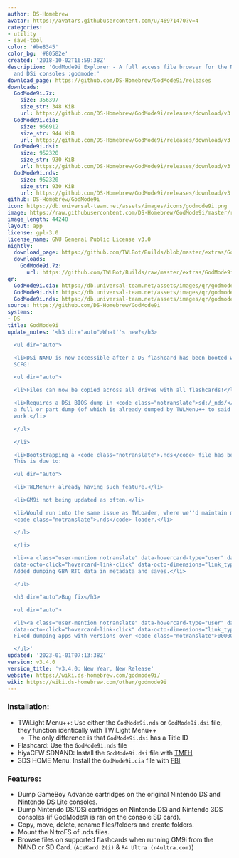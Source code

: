 ```yaml
---
author: DS-Homebrew
avatar: https://avatars.githubusercontent.com/u/46971470?v=4
categories:
- utility
- save-tool
color: '#be8345'
color_bg: '#80582e'
created: '2018-10-02T16:59:38Z'
description: 'GodMode9i Explorer - A full access file browser for the Nintendo DS
  and DSi consoles :godmode:'
download_page: https://github.com/DS-Homebrew/GodMode9i/releases
downloads:
  GodMode9i.7z:
    size: 356397
    size_str: 348 KiB
    url: https://github.com/DS-Homebrew/GodMode9i/releases/download/v3.4.0/GodMode9i.7z
  GodMode9i.cia:
    size: 966912
    size_str: 944 KiB
    url: https://github.com/DS-Homebrew/GodMode9i/releases/download/v3.4.0/GodMode9i.cia
  GodMode9i.dsi:
    size: 952320
    size_str: 930 KiB
    url: https://github.com/DS-Homebrew/GodMode9i/releases/download/v3.4.0/GodMode9i.dsi
  GodMode9i.nds:
    size: 952320
    size_str: 930 KiB
    url: https://github.com/DS-Homebrew/GodMode9i/releases/download/v3.4.0/GodMode9i.nds
github: DS-Homebrew/GodMode9i
icon: https://db.universal-team.net/assets/images/icons/godmode9i.png
image: https://raw.githubusercontent.com/DS-Homebrew/GodMode9i/master/resources/logo2.png
image_length: 44248
layout: app
license: gpl-3.0
license_name: GNU General Public License v3.0
nightly:
  download_page: https://github.com/TWLBot/Builds/blob/master/extras/GodMode9i.7z
  downloads:
    GodMode9i.7z:
      url: https://github.com/TWLBot/Builds/raw/master/extras/GodMode9i.7z
qr:
  GodMode9i.cia: https://db.universal-team.net/assets/images/qr/godmode9i-cia.png
  GodMode9i.dsi: https://db.universal-team.net/assets/images/qr/godmode9i-dsi.png
  GodMode9i.nds: https://db.universal-team.net/assets/images/qr/godmode9i-nds.png
source: https://github.com/DS-Homebrew/GodMode9i
systems:
- DS
title: GodMode9i
update_notes: '<h3 dir="auto">What''s new?</h3>

  <ul dir="auto">

  <li>DSi NAND is now accessible after a DS flashcard has been booted with unlocked
  SCFG!

  <ul dir="auto">

  <li>Files can now be copied across all drives with all flashcards!</li>

  <li>Requires a DSi BIOS dump in <code class="notranslate">sd:/_nds/</code>. Either
  a full or part dump (of which is already dumped by TWLMenu++ to said location) will
  work.</li>

  </ul>

  </li>

  <li>Bootstrapping a <code class="notranslate">.nds</code> file has been removed.
  This is due to:

  <ul dir="auto">

  <li>TWLMenu++ already having such feature.</li>

  <li>GM9i not being updated as often.</li>

  <li>Would run into the same issue as TWLoader, where we''d maintain more than one
  <code class="notranslate">.nds</code> loader.</li>

  </ul>

  </li>

  <li><a class="user-mention notranslate" data-hovercard-type="user" data-hovercard-url="/users/metroid-maniac/hovercard"
  data-octo-click="hovercard-link-click" data-octo-dimensions="link_type:self" href="https://github.com/metroid-maniac">@metroid-maniac</a>:
  Added dumping GBA RTC data in metadata and saves.</li>

  </ul>

  <h3 dir="auto">Bug fix</h3>

  <ul dir="auto">

  <li><a class="user-mention notranslate" data-hovercard-type="user" data-hovercard-url="/users/Epicpkmn11/hovercard"
  data-octo-click="hovercard-link-click" data-octo-dimensions="link_type:self" href="https://github.com/Epicpkmn11">@Epicpkmn11</a>:
  Fixed dumping apps with versions over <code class="notranslate">000000FF</code>.</li>

  </ul>'
updated: '2023-01-01T07:13:38Z'
version: v3.4.0
version_title: 'v3.4.0: New Year, New Release'
website: https://wiki.ds-homebrew.com/godmode9i/
wiki: https://wiki.ds-homebrew.com/other/godmode9i
---
```

### Installation:
- TWiLight Menu++: Use either the `GodMode9i.nds` or `GodMode9i.dsi` file, they function identically with TWiLight Menu++
   - The only difference is that `GodMode9i.dsi` has a Title ID
- Flashcard: Use the `GodMode9i.nds` file
- hiyaCFW SDNAND: Install the `GodMode9i.dsi` file with [TMFH](/ds/tmfh)
- 3DS HOME Menu: Install the `GodMode9i.cia` file with [FBI](/3ds/fbi)

### Features:
- Dump GameBoy Advance cartridges on the original Nintendo DS and Nintendo DS Lite consoles.
- Dump Nintendo DS/DSi cartridges on Nintendo DSi and Nintendo 3DS consoles (if GodMode9i is ran on the console SD card).
- Copy, move, delete, rename files/folders and create folders.
- Mount the NitroFS of .nds files.
- Browse files on supported flashcards when running GM9i from the NAND or SD Card. (`AceKard 2(i)` & `R4 Ultra (r4ultra.com)`)